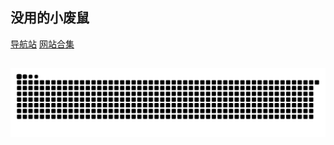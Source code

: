## 没用的小废鼠
[导航站](https://ymh0000123.github.io/)
[网站合集](https://ymh0000123.github.io/wzhj/)
##
<picture>
  <source media="(prefers-color-scheme: dark)" srcset="https://raw.githubusercontent.com/ymh0000123/ymh0000123/output/github-contribution-grid-snake-dark.svg">
  <source media="(prefers-color-scheme: light)" srcset="https://raw.githubusercontent.com/ymh0000123/ymh0000123/output/github-contribution-grid-snake.svg">
  <img alt="github contribution grid snake animation" src="https://raw.githubusercontent.com/ymh0000123/ymh0000123/output/github-contribution-grid-snake.svg">
</picture>
